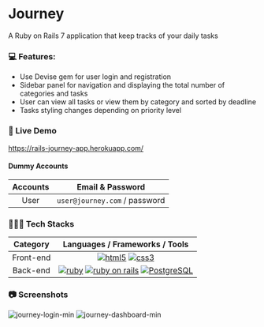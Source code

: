 # Journey
A Ruby on Rails 7 application that keep tracks of your daily tasks

### 💻 Features:
* Use Devise gem for user login and registration
* Sidebar panel for navigation and displaying the total number of categories and tasks
* User can view all tasks or view them by category and sorted by deadline
* Tasks styling changes depending on priority level

### 🚀 Live Demo
https://rails-journey-app.herokuapp.com/

#### Dummy Accounts
Accounts    | Email & Password
:---------: | :-------------------------------:
User        | `user@journey.com` / password

### 👨🏽‍💻 Tech Stacks

Category    | Languages / Frameworks / Tools
:---------: | :-------------------------------:
Front-end   | [![html5](https://upload.wikimedia.org/wikipedia/commons/thumb/3/38/HTML5_Badge.svg/64px-HTML5_Badge.svg.png)][1] [![css3](https://upload.wikimedia.org/wikipedia/commons/thumb/6/62/CSS3_logo.svg/64px-CSS3_logo.svg.png)][2] 
Back-end    | [![ruby](https://upload.wikimedia.org/wikipedia/commons/thumb/7/73/Ruby_logo.svg/64px-Ruby_logo.svg.png)][3] [![ruby on rails](https://upload.wikimedia.org/wikipedia/commons/thumb/6/62/Ruby_On_Rails_Logo.svg/170px-Ruby_On_Rails_Logo.svg.png)][4] [![PostgreSQL](https://upload.wikimedia.org/wikipedia/commons/thumb/2/29/Postgresql_elephant.svg/64px-Postgresql_elephant.svg.png)][5]

### 📷 Screenshots
![journey-login-min](https://user-images.githubusercontent.com/33846123/202098269-285407ac-55f3-47e3-a615-6e08de12b984.png)
![journey-dashboard-min](https://user-images.githubusercontent.com/33846123/202098289-a91b956d-c97b-4d81-a4e9-0aa5ee5d7825.png)

<!-- Links -->
[1]: https://commons.wikimedia.org/wiki/File:HTML5_Badge.svg
[2]: https://commons.wikimedia.org/wiki/File:CSS3_logo.svg
[3]: https://commons.wikimedia.org/wiki/File:Ruby_logo.svg
[4]: https://commons.wikimedia.org/wiki/File:Ruby_On_Rails_Logo.svg
[5]: https://commons.wikimedia.org/wiki/File:Postgresql_elephant.svg
